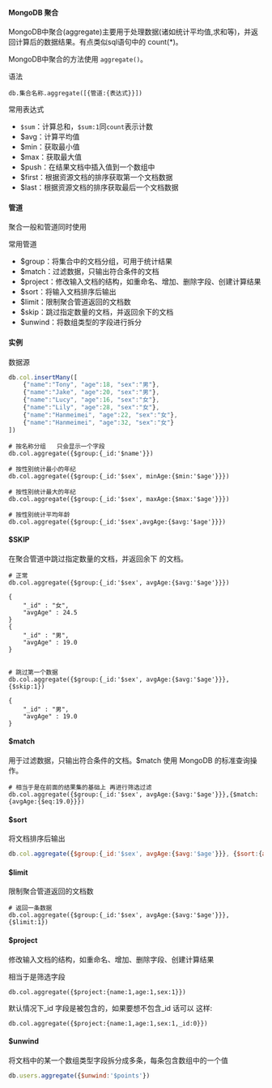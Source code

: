 #### MongoDB 聚合

MongoDB中聚合(aggregate)主要用于处理数据(诸如统计平均值,求和等)，并返回计算后的数据结果。有点类似sql语句中的 count(*)。 

MongoDB中聚合的方法使用 `aggregate()`。 

语法

```
db.集合名称.aggregate([{管道:{表达式}}])
```

常用表达式

- `$sum`：计算总和，`$sum:1`同`count`表示计数
- $avg：计算平均值
- $min：获取最小值
- $max：获取最大值
- $push：在结果文档中插入值到一个数组中
- $first：根据资源文档的排序获取第一个文档数据
- $last：根据资源文档的排序获取最后一个文档数据

#### 管道

聚合一般和管道同时使用

常用管道

- $group：将集合中的文档分组，可用于统计结果
- $match：过滤数据，只输出符合条件的文档
- $project：修改输入文档的结构，如重命名、增加、删除字段、创建计算结果
- $sort：将输入文档排序后输出
- $limit：限制聚合管道返回的文档数
- $skip：跳过指定数量的文档，并返回余下的文档
- $unwind：将数组类型的字段进行拆分



#### 实例

数据源

```javascript
db.col.insertMany([
    {"name":"Tony", "age":18, "sex":"男"},
    {"name":"Jake", "age":20, "sex":"男"},
    {"name":"Lucy", "age":16, "sex":"女"},
    {"name":"Lily", "age":28, "sex":"女"},
    {"name":"Hanmeimei", "age":22, "sex":"女"},
    {"name":"Hanmeimei", "age":32, "sex":"女"}
])
```

```
# 按名称分组   只会显示一个字段
db.col.aggregate({$group:{_id:'$name'}})

# 按性别统计最小的年纪
db.col.aggregate({$group:{_id:'$sex', minAge:{$min:'$age'}}})

# 按性别统计最大的年纪
db.col.aggregate({$group:{_id:'$sex', maxAge:{$max:'$age'}}})

# 按性别统计平均年龄
db.col.aggregate({$group:{_id:'$sex',avgAge:{$avg:'$age'}}})
```



#### $SKIP

在聚合管道中跳过指定数量的文档，并返回余下 的文档。

```
# 正常
db.col.aggregate({$group:{_id:'$sex', avgAge:{$avg:'$age'}}})

{ 
    "_id" : "女", 
    "avgAge" : 24.5
}
{ 
    "_id" : "男", 
    "avgAge" : 19.0
}


# 跳过第一个数据
db.col.aggregate({$group:{_id:'$sex', avgAge:{$avg:'$age'}}},{$skip:1})

{ 
    "_id" : "男", 
    "avgAge" : 19.0
}

```



#### $match

用于过滤数据，只输出符合条件的文档。$match 使用 MongoDB 的标准查询操作。 

```
# 相当于是在前面的结果集的基础上 再进行筛选过滤
db.col.aggregate({$group:{_id:'$sex', avgAge:{$avg:'$age'}}},{$match:{avgAge:{$eq:19.0}}})
```



#### $sort

将文档排序后输出

```javascript
db.col.aggregate({$group:{_id:'$sex', avgAge:{$avg:'$age'}}}, {$sort:{avgAge:-1}})
```



#### $limit

限制聚合管道返回的文档数

```
# 返回一条数据
db.col.aggregate({$group:{_id:'$sex', avgAge:{$avg:'$age'}}},{$limit:1})
```



#### $project

修改输入文档的结构，如重命名、增加、删除字段、创建计算结果 

相当于是筛选字段

```
db.col.aggregate({$project:{name:1,age:1,sex:1}}) 
```

默认情况下_id 字段是被包含的，如果要想不包含_id 话可以 这样:

```
db.col.aggregate({$project:{name:1,age:1,sex:1,_id:0}})
```



#### $unwind

将文档中的某一个数组类型字段拆分成多条，每条包含数组中的一个值                     

```javascript
db.users.aggregate({$unwind:'$points'})
```

